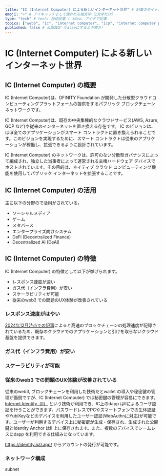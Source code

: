 ```yaml
---
title: "IC (Internet Computer) による新しいインターネット世界" # 記事のタイトル
emoji: "♾️" # アイキャッチとして使われる絵文字（1文字だけ）
type: "tech" # tech: 技術記事 / idea: アイデア記事
topics: ["web3", "ic", "internet computer", "icp", "internet computer protocol", "icp hackathon"] # タグ。["markdown", "rust", "aws"]のように指定する
published: false # 公開設定（falseにすると下書き）
---
```


# IC (Internet Computer) による新しいインターネット世界

## IC (Internet Computer) の概要

IC (Internet Computer)は、DFINITY Foundation が開発した分散型クラウドコンピューティングプラットフォームの提供をするパブリック ブロックチェーン ネットワークです。

IC (Internet Computer)は、既存の中央集権的なクラウドサービス(AWS, Azure, GCP など)や従来のインターネットを置き換える存在です。
IC のビジョンは、ほぼ全てのアプリケーションがスマート コントラクトに置き換えられることです。このビジョンを実現するために、スマート コントラクトは従来のアプリケーションが稼働し、拡張できるように設計されています。

IC (Internet Computer) のネットワークは、許可のない分散型ガバナンスによって編成され、独立した当事者によって運営される主権ハードウェア デバイスでホストされています。その目的は、ネイティブ クラウド コンピューティング機能を使用してパブリック インターネットを拡張することです。

## IC (Internet Computer) の活用

主に以下の分野ので活用がされている。

- ソーシャルメディア
- ゲーム
- メタバース
- エンタープライズ向けシステム
- DeFi (Decentralized Finance)
- Decentralized AI (DeAI)

## IC (Internet Computer) の特徴

IC (Internet Computer) の特徴として以下が挙げられます。

- レスポンス速度が速い
- ガス代（インフラ費用）が安い
- スケーラビリティが可能
- 従来のweb3 での問題のUX体験が改善されている

### レスポンス速度がはやい

[2024年12月時点での記事](https://www.icp-japan.org/post/icp-world-tps)によると高速のブロックチェーンの処理速度が記録されているため、既存のクラウドでのアプリケーションと引けを取らないクラウド基盤を提供できます。

### ガス代（インフラ費用）が安い

### スケーラビリティが可能

### 従来のweb3 での問題のUX体験が改善されている

従来のweb3, ブロックチェーンを利用した技術だとwallet の導入や秘密鍵の管理が面倒ですが、IC (Internet Computer) では秘密鍵の管理が容易にできます。
[Internet Identity（II）](https://internetcomputer.org/internet-identity) という技術が利用でき、IC上のdapp はIIによるユーザ認証を行うことができます。パスワードレスでPCやスマートフォンでの生体認証やYubiKeyなどのデバイスを利用したユーザー認証(WebAuthnに対応)が可能です。ユーザーが利用するデバイス上に秘密鍵が生成・保存され、生成された公開鍵とIdentity Anchor はII 上に保存されます。また、複数のデバイスでシームレスにdapp を利用できる仕組みになっています。

https://identity.ic0.app/ からアカウントの発行が可能です。


### ネットワーク構成

subnet
